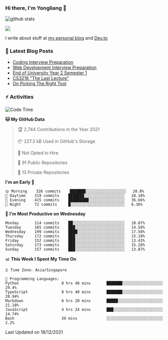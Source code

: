 ### Hi there, I'm Yongliang 👋 
<!--
**tlylt/tlylt** is a ✨ _special_ ✨ repository because its `README.md` (this file) appears on your GitHub profile.

Here are some ideas to get you started:

- 🔭 I’m currently working on ...
- 🌱 I’m currently learning ...
- 👯 I’m looking to collaborate on ...
- 🤔 I’m looking for help with ...
- 💬 Ask me about ...
- 📫 How to reach me: ...
- 😄 Pronouns: ...
- ⚡ Fun fact: ...
-->
![github stats](https://komarev.com/ghpvc/?username=tlylt&color=green&style=plastic)

<img
align="center"
src="https://github-readme-stats.vercel.app/api/?username=tlylt&theme=dracula"
/>

I write about stuff at [my personal blog](https://www.yongliangliu.com/) and [Dev.to](https://dev.to/tlylt)

### 📕 Latest Blog Posts

<!-- BLOG-POST-LIST:START -->
- [Coding Interview Preparation](https://www.yongliangliu.com/blog/coding-interview-prep/)
- [Web Development Interview Preparation](https://www.yongliangliu.com/blog/web-dev-interview-prep/)
- [End of University Year 2 Semester 1](https://www.yongliangliu.com/blog/year-2-sem-1/)
- [CS3216 &quot;The Last Lecture&quot;](https://www.yongliangliu.com/blog/cs3216-the-last-lecture/)
- [On Picking The Right Tool](https://www.yongliangliu.com/blog/on-picking-the-right-tool/)
<!-- BLOG-POST-LIST:END -->

### ⚡ Activities
<!--START_SECTION:waka-->
![Code Time](http://img.shields.io/badge/Code%20Time-30%20hrs%202%20mins-blue)

**🐱 My GitHub Data** 

> 🏆 2,744 Contributions in the Year 2021
 > 
> 📦 227.3 kB Used in GitHub's Storage 
 > 
> 🚫 Not Opted to Hire
 > 
> 📜 91 Public Repositories 
 > 
> 🔑 13 Private Repositories  
 > 
**I'm an Early 🐤** 

```text
🌞 Morning    326 commits    ███████░░░░░░░░░░░░░░░░░░   28.8% 
🌆 Daytime    319 commits    ███████░░░░░░░░░░░░░░░░░░   28.18% 
🌃 Evening    415 commits    █████████░░░░░░░░░░░░░░░░   36.66% 
🌙 Night      72 commits     █░░░░░░░░░░░░░░░░░░░░░░░░   6.36%

```
📅 **I'm Most Productive on Wednesday** 

```text
Monday       114 commits    ██░░░░░░░░░░░░░░░░░░░░░░░   10.07% 
Tuesday      165 commits    ███░░░░░░░░░░░░░░░░░░░░░░   14.58% 
Wednesday    199 commits    ████░░░░░░░░░░░░░░░░░░░░░   17.58% 
Thursday     172 commits    ███░░░░░░░░░░░░░░░░░░░░░░   15.19% 
Friday       152 commits    ███░░░░░░░░░░░░░░░░░░░░░░   13.43% 
Saturday     173 commits    ███░░░░░░░░░░░░░░░░░░░░░░   15.28% 
Sunday       157 commits    ███░░░░░░░░░░░░░░░░░░░░░░   13.87%

```


📊 **This Week I Spent My Time On** 

```text
⌚︎ Time Zone: Asia/Singapore

💬 Programming Languages: 
Python                   8 hrs 48 mins       ███████░░░░░░░░░░░░░░░░░░   29.4% 
TypeScript               8 hrs 40 mins       ███████░░░░░░░░░░░░░░░░░░   28.94% 
Markdown                 6 hrs 20 mins       █████░░░░░░░░░░░░░░░░░░░░   21.18% 
JavaScript               4 hrs 24 mins       ███░░░░░░░░░░░░░░░░░░░░░░   14.74% 
Bash                     39 mins             ░░░░░░░░░░░░░░░░░░░░░░░░░   2.2%

```


 Last Updated on 18/12/2021
<!--END_SECTION:waka-->